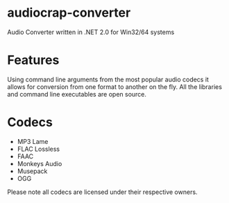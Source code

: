 audiocrap-converter
===================

Audio Converter written in .NET 2.0 for Win32/64 systems 

Features
========

Using command line arguments from the most popular audio codecs it allows for conversion from one format to another on the fly. 
All the libraries and command line executables are open source. 

Codecs
======

- MP3 Lame
- FLAC Lossless
- FAAC 
- Monkeys Audio
- Musepack 
- OGG 

Please note all codecs are licensed under their respective owners.
